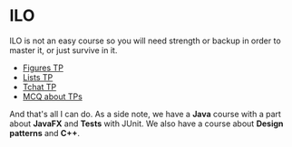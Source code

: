 # ILO

ILO is not an easy course so you will need strength
or backup in order to master it, or just survive in it.

* [Figures TP](figures/index.md)
* [Lists TP](lists/index.md)
* [Tchat TP](tchat/index.md)
* [MCQ about TPs](mcq.md)

And that's all I can do. As a side note, we have a **Java** course
with a part about **JavaFX** and **Tests** with JUnit.
We also have a course about **Design patterns** and **C++**.